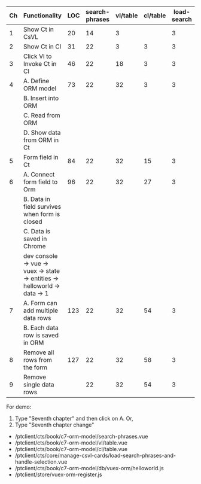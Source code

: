 | Ch  | Functionality                                                              | LOC | search-phrases | vl/table | cl/table | load-search | orm/helloworld | store/vuex-orm |
| --- | -------------------------------------------------------------------------- | --- | -------------- | -------- | -------- | ----------- | -------------- | -------------- |
| 1   | Show Ct in CsVL                                                            | 20  | 14             | 3        |          | 3           |                |
| 2   | Show Ct in Cl                                                              | 31  | 22             | 3        | 3        | 3           |                |
| 3   | Click Vl to Invoke Ct in Cl                                                | 46  | 22             | 18       | 3        | 3           |                |
| 4   | A. Define ORM model                                                        | 73  | 22             | 32       | 3        | 3           | 11             | 2              |
|     | B. Insert into ORM                                                         |     |                |          |          |             |                |
|     | C. Read from ORM                                                           |     |                |          |          |             |                |
|     | D. Show data from ORM in Ct                                                |     |                |          |          |             |                |
| 5   | Form field in Ct                                                           | 84  | 22             | 32       | 15       | 3           | 10             | 2              |
| 6   | A. Connect form field to Orm                                               | 96  | 22             | 32       | 27       | 3           | 11             | 2              |
|     | B. Data in field survives when form is closed                              |     |                |          |          |             |                |
|     | C. Data is saved in Chrome                                                 |     |                |          |          |             |                |
|     | dev console -> vue -> vuex -> state -> entities -> helloworld -> data -> 1 |     |                |          |          |             |                |
| 7   | A. Form can add multiple data rows                                         | 123 | 22             | 32       | 54       | 3           | 11             | 2              |
|     | B. Each data row is saved in ORM                                           |     |                |          |          |             |                |
| 8   | Remove all rows from the form                                              | 127 | 22             | 32       | 58       | 3           | 11             | 2              |
| 9   | Remove single data rows                                                    |     | 22             | 32       | 54       | 3           | 11             | 2              |

For demo:

1. Type "Seventh chapter" and then click on A. Or,
2. Type "Seventh chapter change"

- /ptclient/cts/book/c7-orm-model/search-phrases.vue
- /ptclient/cts/book/c7-orm-model/vl/table.vue
- /ptclient/cts/book/c7-orm-model/cl/table.vue
- /ptclient/cts/core/manage-csvl-cards/load-search-phrases-and-handle-selection.vue
- /ptclient/cts/book/c7-orm-model/db/vuex-orm/helloworld.js
- /ptclient/store/vuex-orm-register.js
